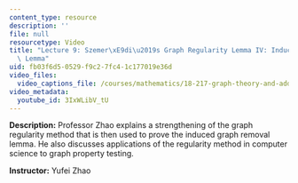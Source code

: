 ```yaml
---
content_type: resource
description: ''
file: null
resourcetype: Video
title: "Lecture 9: Szemer\xE9di\u2019s Graph Regularity Lemma IV: Induced Removal\
  \ Lemma"
uid: fb03f6d5-0529-f9c2-7fc4-1c177019e36d
video_files:
  video_captions_file: /courses/mathematics/18-217-graph-theory-and-additive-combinatorics-fall-2019/video-lectures/lecture-9-szemeredi2019s-graph-regularity-lemma-iv-induced-removal-lemma/3IxWLibV_tU.vtt
video_metadata:
  youtube_id: 3IxWLibV_tU
---
```


**Description:** Professor Zhao explains a strengthening of the graph regularity method that is then used to prove the induced graph removal lemma. He also discusses applications of the regularity method in computer science to graph property testing.

**Instructor:** Yufei Zhao